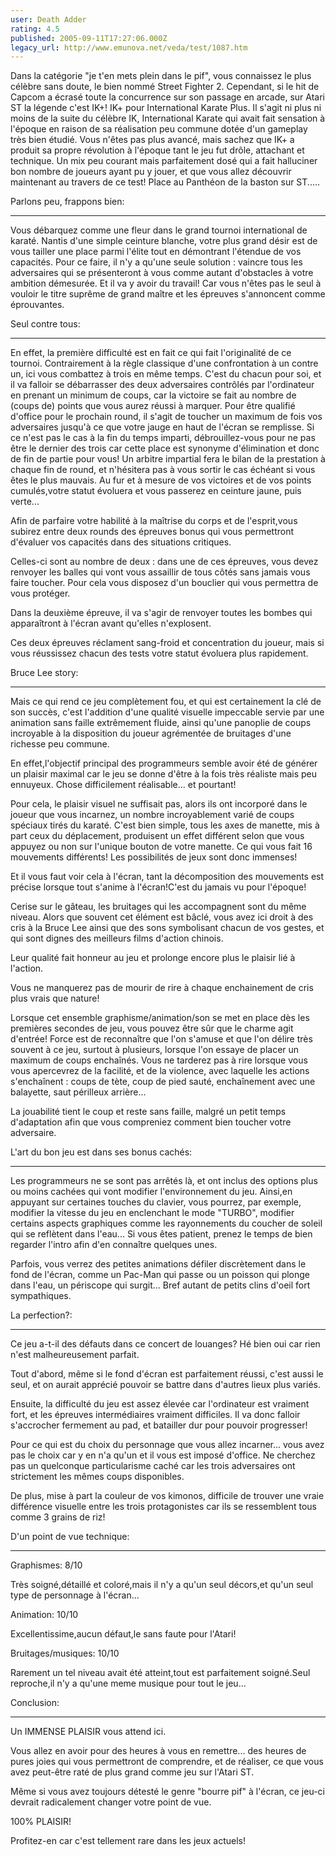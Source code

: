 ```yaml
---
user: Death Adder
rating: 4.5
published: 2005-09-11T17:27:06.000Z
legacy_url: http://www.emunova.net/veda/test/1087.htm
---
```

Dans la catégorie "je t'en mets plein dans le pif", vous connaissez le plus célèbre sans doute, le bien nommé Street Fighter 2\. Cependant, si le hit de Capcom a écrasé toute la concurrence sur son passage en arcade, sur Atari ST la légende c'est IK+! IK+ pour International Karate Plus. Il s'agit ni plus ni moins de la suite du célèbre IK, International Karate qui avait fait sensation à l'époque en raison de sa réalisation peu commune dotée d'un gameplay très bien étudié. Vous n'êtes pas plus avancé, mais sachez que IK+ a produit sa propre révolution à l'époque tant le jeu fut drôle, attachant et technique. Un mix peu courant mais parfaitement dosé qui a fait halluciner bon nombre de joueurs ayant pu y jouer, et que vous allez découvrir maintenant au travers de ce test! Place au Panthéon de la baston sur ST.....  

  

  

Parlons peu, frappons bien:  

----------------------------------  

Vous débarquez comme une fleur dans le grand tournoi international de karaté. Nantis d'une simple ceinture blanche, votre plus grand désir est de vous tailler une place parmi l'élite tout en démontrant l'étendue de vos capacités. Pour ce faire, il n'y a qu'une seule solution : vaincre tous les adversaires qui se présenteront à vous comme autant d'obstacles à votre ambition démesurée. Et il va y avoir du travail! Car vous n'êtes pas le seul à vouloir le titre suprême de grand maître et les épreuves s'annoncent comme éprouvantes.  

  

  

Seul contre tous:  

----------------------  

En effet, la première difficulté est en fait ce qui fait l'originalité de ce tournoi. Contrairement à la règle classique d'une confrontation à un contre un, ici vous combattez à trois en même temps. C'est du chacun pour soi, et il va falloir se débarrasser des deux adversaires contrôlés par l'ordinateur en prenant un minimum de coups, car la victoire se fait au nombre de (coups de) points que vous aurez réussi à marquer. Pour être qualifié d'office pour le prochain round, il s'agit de toucher un maximum de fois vos adversaires jusqu'à ce que votre jauge en haut de l'écran se remplisse. Si ce n'est pas le cas à la fin du temps imparti, débrouillez-vous pour ne pas être le dernier des trois car cette place est synonyme d'élimination et donc de fin de partie pour vous! Un arbitre impartial fera le bilan de la prestation à chaque fin de round, et n'hésitera pas à vous sortir le cas échéant si vous êtes le plus mauvais. Au fur et à mesure de vos victoires et de vos points cumulés,votre statut évoluera et vous passerez en ceinture jaune, puis verte...  

  

Afin de parfaire votre habilité à la maîtrise du corps et de l'esprit,vous subirez entre deux rounds des épreuves bonus qui vous permettront d'évaluer vos capacités dans des situations critiques.  

Celles-ci sont au nombre de deux : dans une de ces épreuves, vous devez renvoyer les balles qui vont vous assaillir de tous côtés sans jamais vous faire toucher. Pour cela vous disposez d'un bouclier qui vous permettra de vous protéger.  

Dans la deuxième épreuve, il va s'agir de renvoyer toutes les bombes qui apparaîtront à l'écran avant qu'elles n'explosent.  

Ces deux épreuves réclament sang-froid et concentration du joueur, mais si vous réussissez chacun des tests votre statut évoluera plus rapidement.  

  

  

Bruce Lee story:  

--------------------  

Mais ce qui rend ce jeu complètement fou, et qui est certainement la clé de son succès, c'est l'addition d'une qualité visuelle impeccable servie par une animation sans faille extrêmement fluide, ainsi qu'une panoplie de coups incroyable à la disposition du joueur agrémentée de bruitages d'une richesse peu commune.  

En effet,l'objectif principal des programmeurs semble avoir été de générer un plaisir maximal car le jeu se donne d'être à la fois très réaliste mais peu ennuyeux. Chose difficilement réalisable... et pourtant!  

Pour cela, le plaisir visuel ne suffisait pas, alors ils ont incorporé dans le joueur que vous incarnez, un nombre incroyablement varié de coups spéciaux tirés du karaté. C'est bien simple, tous les axes de manette, mis à part ceux du déplacement, produisent un effet différent selon que vous appuyez ou non sur l'unique bouton de votre manette. Ce qui vous fait 16 mouvements différents! Les possibilités de jeux sont donc immenses!  

Et il vous faut voir cela à l'écran, tant la décomposition des mouvements est précise lorsque tout s'anime à l'écran!C'est du jamais vu pour l'époque!  

Cerise sur le gâteau, les bruitages qui les accompagnent sont du même niveau. Alors que souvent cet élément est bâclé, vous avez ici droit à des cris à la Bruce Lee ainsi que des sons symbolisant chacun de vos gestes, et qui sont dignes des meilleurs films d'action chinois.   

Leur qualité fait honneur au jeu et prolonge encore plus le plaisir lié à l'action.  

Vous ne manquerez pas de mourir de rire à chaque enchainement de cris plus vrais que nature!  

Lorsque cet ensemble graphisme/animation/son se met en place dès les premières secondes de jeu, vous pouvez être sûr que le charme agit d'entrée! Force est de reconnaître que l'on s'amuse et que l'on délire très souvent à ce jeu, surtout à plusieurs, lorsque l'on essaye de placer un maximum de coups enchaînés. Vous ne tarderez pas à rire lorsque vous vous apercevrez de la facilité, et de la violence, avec laquelle les actions s'enchaînent : coups de tète, coup de pied sauté, enchaînement avec une balayette, saut périlleux arrière...   

La jouabilité tient le coup et reste sans faille, malgré un petit temps d'adaptation afin que vous compreniez comment bien toucher votre adversaire.  

  

  

L'art du bon jeu est dans ses bonus cachés:  

-----------------------------------------------------  

Les programmeurs ne se sont pas arrêtés là, et ont inclus des options plus ou moins cachées qui vont modifier l'environnement du jeu. Ainsi,en appuyant sur certaines touches du clavier, vous pourrez, par exemple, modifier la vitesse du jeu en enclenchant le mode "TURBO", modifier certains aspects graphiques comme les rayonnements du coucher de soleil qui se reflètent dans l'eau... Si vous êtes patient, prenez le temps de bien regarder l'intro afin d'en connaître quelques unes.  

Parfois, vous verrez des petites animations défiler discrètement dans le fond de l'écran, comme un Pac-Man qui passe ou un poisson qui plonge dans l'eau, un périscope qui surgit... Bref autant de petits clins d'oeil fort sympathiques.  

  

  

La perfection?:  

------------------  

Ce jeu a-t-il des défauts dans ce concert de louanges? Hé bien oui car rien n'est malheureusement parfait.  

Tout d'abord, même si le fond d'écran est parfaitement réussi, c'est aussi le seul, et on aurait apprécié pouvoir se battre dans d'autres lieux plus variés.  

Ensuite, la difficulté du jeu est assez élevée car l'ordinateur est vraiment fort, et les épreuves intermédiaires vraiment difficiles. Il va donc falloir s'accrocher fermement au pad, et batailler dur pour pouvoir progresser!  

Pour ce qui est du choix du personnage que vous allez incarner... vous avez pas le choix car y en n'a qu'un et il vous est imposé d'office. Ne cherchez pas un quelconque particularisme caché car les trois adversaires ont strictement les mêmes coups disponibles.   

De plus, mise à part la couleur de vos kimonos, difficile de trouver une vraie différence visuelle entre les trois protagonistes car ils se ressemblent tous comme 3 grains de riz!  

  

  

D'un point de vue technique:  

-----------------------------------  

Graphismes: 8/10  

Très soigné,détaillé et coloré,mais il n'y a qu'un seul décors,et qu'un seul type de personnage à l'écran...  

  

Animation: 10/10  

Excellentissime,aucun défaut,le sans faute pour l'Atari!  

  

Bruitages/musiques: 10/10  

Rarement un tel niveau avait été atteint,tout est parfaitement soigné.Seul reproche,il n'y a qu'une meme musique pour tout le jeu...  

  

Conclusion:  

---------------  

Un IMMENSE PLAISIR vous attend ici.   

Vous allez en avoir pour des heures à vous en remettre... des heures de pures joies qui vous permettront de comprendre, et de réaliser, ce que vous avez peut-être raté de plus grand comme jeu sur l'Atari ST.  

Même si vous avez toujours détesté le genre "bourre pif" à l'écran, ce jeu-ci devrait radicalement changer votre point de vue.  

100% PLAISIR!   

Profitez-en car c'est tellement rare dans les jeux actuels!